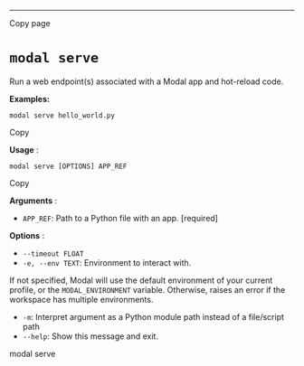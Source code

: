 * * *

Copy page

# `modal serve`

Run a web endpoint(s) associated with a Modal app and hot-reload code.

**Examples:**

    modal serve hello_world.py

Copy

**Usage** :

    modal serve [OPTIONS] APP_REF

Copy

**Arguments** :

  * `APP_REF`: Path to a Python file with an app. [required]

**Options** :

  * `--timeout FLOAT`
  * `-e, --env TEXT`: Environment to interact with.

If not specified, Modal will use the default environment of your current
profile, or the `MODAL_ENVIRONMENT` variable. Otherwise, raises an error if
the workspace has multiple environments.

  * `-m`: Interpret argument as a Python module path instead of a file/script path
  * `--help`: Show this message and exit.

modal serve
